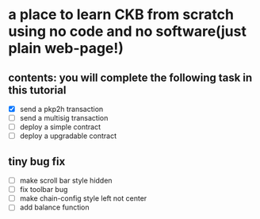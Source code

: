 # a place to learn CKB from scratch using no code and no software(just plain web-page!)

## contents: you will complete the following task in this tutorial

- [x] send a pkp2h transaction
- [ ] send a multisig transaction
- [ ] deploy a simple contract
- [ ] deploy a upgradable contract

## tiny bug fix

- [ ] make scroll bar style hidden
- [ ] fix toolbar bug
- [ ] make chain-config style left not center
- [ ] add balance function
